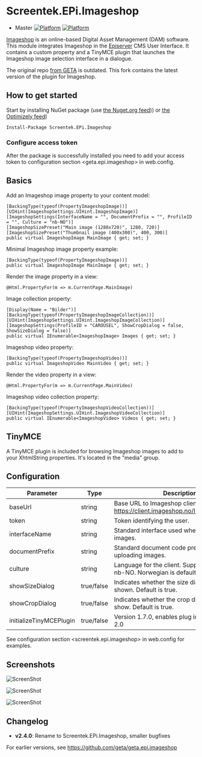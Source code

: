 # Screentek.EPi.Imageshop

* Master
[![Platform](https://img.shields.io/badge/Platform-.NET%204.6.1-blue.svg?style=flat)](https://msdn.microsoft.com/en-us/library/w0x726c2%28v=vs.110%29.aspx)
[![Platform](https://img.shields.io/badge/Episerver-%2011-orange.svg?style=flat)](http://world.episerver.com/cms/)

[Imageshop](http://www.imageshop.org) is an online-based Digital Asset Management (DAM) software. This module integrates Imageshop in the [Episerver](http://www.episerver.com) CMS User Interface. It contains a custom property and a TinyMCE plugin that launches the Imageshop image selection interface in a dialogue.

The original repo [from GETA](https://github.com/geta/geta.epi.imageshop) is outdated. This fork contains the latest version of the plugin for Imageshop.

## How to get started

Start by installing NuGet package (use [the Nuget.org feed](https://www.nuget.org/packages/Screentek.EPi.Imageshop/))) or [the Optimizely feed](https://nuget.optimizely.com/package/?id=Screentek.EPi.Imageshop))

    Install-Package Screentek.EPi.Imageshop

### Configure access token

After the package is successfully installed you need to add your access token to configuration section &lt;geta.epi.imageshop&gt; in web.config.

## Basics

Add an Imageshop image property to your content model:

    [BackingType(typeof(PropertyImageshopImage))]
    [UIHint(ImageshopSettings.UIHint.ImageshopImage)]
    [ImageshopSettings(InterfaceName = "", DocumentPrefix = "", ProfileID = "", Culture = "nb-NO")]
    [ImageshopSizePreset("Main image (1280x720)", 1280, 720)]
    [ImageshopSizePreset("Thumbnail image (400x300)", 400, 300)]
    public virtual ImageshopImage MainImage { get; set; }

Minimal Imageshop image property example:

    [BackingType(typeof(PropertyImageshopImage))]
    public virtual ImageshopImage MainImage { get; set; }

Render the image property in a view:

    @Html.PropertyFor(m => m.CurrentPage.MainImage)
    
Image collection property:

    [Display(Name = "Bilder")]
    [BackingType(typeof(PropertyImageshopImageCollection))]
    [UIHint(ImageshopSettings.UIHint.ImageshopImageCollection)]
    [ImageshopSettings(ProfileID = "CAROUSEL", ShowCropDialog = false, ShowSizeDialog = false)]
    public virtual IEnumerable<ImageshopImage> Images { get; set; }

Imageshop video property:

	[BackingType(typeof(PropertyImageshopVideo))]
	public virtual ImageshopVideo MainVideo { get; set; }

Render the video property in a view:

	@Html.PropertyFor(m => m.CurrentPage.MainVideo)

Imageshop video collection property:

	[BackingType(typeof(PropertyImageshopVideoCollection))]
    [UIHint(ImageshopSettings.UIHint.ImageshopVideoCollection)]
	public virtual IEnumerable<ImageshopVideo> Videos { get; set; }

## TinyMCE

A TinyMCE plugin is included for browsing Imageshop images to add to your XhtmlString properties. It's located in the "media" group.

## Configuration

| Parameter		      		| Type       | Description                                                                      	|
| ------------------------- | ---------- | ------------------------------------------------------------------------------------ |
| baseUrl        			| string     | Base URL to Imageshop client. Default is https://client.imageshop.no/InsertImage2.aspx |
| token          			| string     | Token identifying the user.                                                      	|
| interfaceName  			| string     | Standard interface used when searching images.                                  		|
| documentPrefix 			| string     | Standard document code prefix used when uploading images.                        	|
| culture        			| string     | Language for the client. Supports en-US and nb-NO. Norwegian is default (nb-NO). 	|
| showSizeDialog 			| true/false | Indicates whether the size dialogue should be shown. Default is true.            	|
| showCropDialog		 	| true/false | Indicates whether the crop dialogue should be show. Default is true.             	|
| initializeTinyMCEPlugin	| true/false | Version 1.7.0, enables plug in for TinyMCE v > 2.0						            |

See configuration section &lt;screentek.epi.imageshop&gt; in web.config for examples.

## Screenshots

![ScreenShot](https://raw.githubusercontent.com/hognescreentek/Geta.EPi.Imageshop/master/docs/epi-dialogue.jpg)

![ScreenShot](https://raw.githubusercontent.com/hognescreentek/Geta.EPi.Imageshop/master/docs/imageshop-selection.jpg)

![ScreenShot](https://raw.githubusercontent.com/hognescreentek/Geta.EPi.Imageshop/master/docs/tinymce-plugin.jpg)

## Changelog
- **v2.4.0**: Rename to Screentek.EPi.Imageshop, smaller bugfixes

For earlier versions, see https://github.com/geta/geta.epi.imageshop